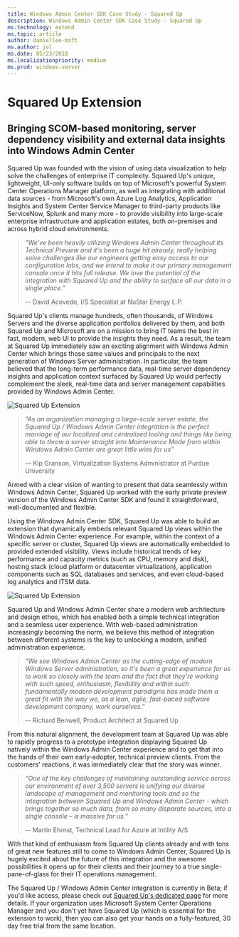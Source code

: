 ```yaml
---
title: Windows Admin Center SDK Case Study - Squared Up
description: Windows Admin Center SDK Case Study - Squared Up
ms.technology: extend
ms.topic: article
author: daniellee-msft
ms.author: jol
ms.date: 05/23/2018
ms.localizationpriority: medium
ms.prod: windows-server
---
```

# Squared Up Extension

## Bringing SCOM-based monitoring, server dependency visibility and external data insights into Windows Admin Center

Squared Up was founded with the vision of using data visualization to help solve the challenges of enterprise IT complexity. Squared Up's unique, lightweight, UI-only software builds on top of Microsoft's powerful System Center Operations Manager platform, as well as integrating with additional data sources - from Microsoft's own Azure Log Analytics, Application Insights and System Center Service Manager to third-party products like ServiceNow, Splunk and many more - to provide visibility into large-scale enterprise infrastructure and application estates, both on-premises and across hybrid cloud environments.

> <cite>“We've been heavily utilizing Windows Admin Center throughout its Technical Preview and it's been a huge hit already, really helping solve challenges like our engineers getting easy access to our configuration labs, and we intend to make it our primary management console once it hits full release. We love the potential of the integration with Squared Up and the ability to surface all our data in a single place.”</cite>
>
> -- David Acevedo, I/S Specialist at NuStar Energy L.P.

Squared Up's clients manage hundreds, often thousands, of Windows Servers and the diverse application portfolios delivered by them, and both Squared Up and Microsoft are on a mission to bring IT teams the best in fast, modern, web UI to provide the insights they need. As a result, the team at Squared Up immediately saw an exciting alignment with Windows Admin Center which brings those same values and principals to the next generation of Windows Server administration. In particular, the team believed that the long-term performance data, real-time server dependency insights and application context surfaced by Squared Up would perfectly complement the sleek, real-time data and server management capabilities provided by Windows Admin Center.

![Squared Up Extension](../../media/extend-case-study-squared-up/squared-up-1.png)

> <cite>“As an organization managing a large-scale server estate, the Squared Up / Windows Admin Center integration is the perfect marriage of our localized and centralized tooling and things like being able to throw a server straight into Maintenance Mode from within Windows Admin Center are great little wins for us”</cite>
>
> -– Kip Granson, Virtualization Systems Administrator at Purdue University

Armed with a clear vision of wanting to present that data seamlessly within Windows Admin Center, Squared Up worked with the early private preview version of the Windows Admin Center SDK and found it straightforward, well-documented and flexible.

Using the Windows Admin Center SDK, Squared Up was able to build an extension that dynamically embeds relevant Squared Up views within the Windows Admin Center experience. For example, within the context of a specific server or cluster, Squared Up views are automatically embedded to provided extended visibility. Views include historical trends of key performance and capacity metrics (such as CPU, memory and disk), hosting stack (cloud platform or datacenter virtualization), application components such as SQL databases and services, and even cloud-based log analytics and ITSM data.

![Squared Up Extension](../../media/extend-case-study-squared-up/squared-up-2.png)

Squared Up and Windows Admin Center share a modern web architecture and design ethos, which has enabled both a simple technical integration and a seamless user experience. With web-based administration increasingly becoming the norm, we believe this method of integration between different systems is the key to unlocking a modern, unified administration experience.

> <cite>“We see Windows Admin Center as the cutting-edge of modern Windows Server administration, so it's been a great experience for us to work so closely with the team and the fact that they're working with such speed, enthusiasm, flexibility and within such fundamentally modern development paradigms has made them a great fit with the way we, as a lean, agile, fast-paced software development company, work ourselves.”</cite>
>
> -- Richard Benwell, Product Architect at Squared Up

From this natural alignment, the development team at Squared Up was able to rapidly progress to a prototype integration displaying Squared Up natively within the Windows Admin Center experience and to get that into the hands of their own early-adopter, technical preview clients. From the customers' reactions, it was immediately clear that the story was winner.

> <cite>“One of the key challenges of maintaining outstanding service across our environment of over 3,500 servers is unifying our diverse landscape of management and monitoring tools and so the integration between Squared Up and Windows Admin Center - which brings together so much data, from so many disparate sources, into a single console – is massive for us.”</cite>
>
> -- Martin Ehrnst, Technical Lead for Azure at Intility A/S

With that kind of enthusiasm from Squared Up clients already and with tons of great new features still to come to Windows Admin Center, Squared Up is hugely excited about the future of this integration and the awesome possibilities it opens up for their clients and their journey to a true single-pane-of-glass for their IT operations management.

The Squared Up / Windows Admin Center integration is currently in Beta; if you'd like access, please check out [Squared Up's dedicated page](https://squaredup.com/product/honolulu/windows-admin-center-extension/?utm_source=microsoft-wac&utm_medium=public-relations&utm_campaign=honolulu) for more details. If your organization uses Microsoft System Center Operations Manager and you don't yet have Squared Up (which is essential for the extension to work), then you can also get your hands on a fully-featured, 30 day free trial from the same location. 
